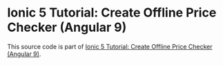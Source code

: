 # Ionic 5 Tutorial: Create Offline Price Checker (Angular 9)

This source code is part of [Ionic 5 Tutorial: Create Offline Price Checker (Angular 9)](https://www.djamware.com/post/5eecdcd1e5aeefa3cbf85433/ionic-5-tutorial-create-offline-price-checker-angular-9).
